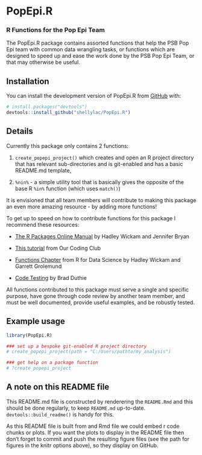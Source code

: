 
<!-- README.md is generated from README.Rmd. Please edit that file -->

# PopEpi.R

### R Functions for the Pop Epi Team

The PopEpi.R package contains assorted functions that help the PSB Pop
Epi team with common data wrangling tasks, or functions which are
designed to speed up and ease the work done by the PSB Pop Epi Team, or
that may otherwise be useful.

## Installation

You can install the development version of PopEpi.R from
[GitHub](https://github.com/) with:

``` r
# install.packages("devtools")
devtools::install_github("shellylac/PopEpi.R")
```

## Details

Currently this package only contains 2 functions:

1.  `create_popepi_project()` which creates and open an R project
    directory that has relevant sub-directories and is git-enabled and
    has a basic README.md template,

2.  `%nin%` - a simple utility tool that is basically gives the opposite
    of the base R `%in%` function (which uses `match()`)

It is envisioned that all team members will contribute to making this
package an even more amazing resource - by adding more functions!

To get up to speed on how to contribute functions for this package I
recommend these resources:

- [The R Packages Online Manual](https://r-pkgs.org/) by Hadley Wickam
  and Jennifer Bryan

- [This
  tutorial](https://ourcodingclub.github.io/tutorials/writing-r-package/)
  from Our Coding Club

- [Functions Chapter](https://r4ds.had.co.nz/functions.html) from R for
  Data Science by Hadley Wickam and Garrett Grolemund

- [Code
  Testing](https://stirlingcodingclub.github.io/code_testing/testing_notes.html)
  by Brad Duthie

All functions contributed to this package must serve a single and
specific purpose, have gone through code review by another team member,
and must be well documented, provide useful examples, and be robustly
tested.

## Example usage

``` r
library(PopEpi.R)

### set up a bespoke git-enabled R project directory
# create_popepi_project(path = "C:/Users/pathto/my_analysis")

### get help on a package function
# ?create_popepi_project
```

## A note on this README file

This README.md file is constructed by renderering the `README.Rmd` and
this should be done regularly, to keep `README.md` up-to-date.
`devtools::build_readme()` is handy for this.

As this README file is built from and Rmd file we could embed r code
chunks or plots. If you want the plots to display in the README file
then don’t forget to commit and push the resulting figure files (see the
path for figures in the knitr options above), so they display on GitHub.
